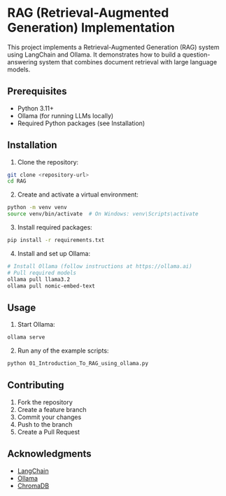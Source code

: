# RAG (Retrieval-Augmented Generation) Implementation

This project implements a Retrieval-Augmented Generation (RAG) system using LangChain and Ollama. It demonstrates how to build a question-answering system that combines document retrieval with large language models.

## Prerequisites

- Python 3.11+
- Ollama (for running LLMs locally)
- Required Python packages (see Installation)

## Installation

1. Clone the repository:
```bash
git clone <repository-url>
cd RAG
```

2. Create and activate a virtual environment:
```bash
python -m venv venv
source venv/bin/activate  # On Windows: venv\Scripts\activate
```

3. Install required packages:
```bash
pip install -r requirements.txt
```

4. Install and set up Ollama:
```bash
# Install Ollama (follow instructions at https://ollama.ai)
# Pull required models
ollama pull llama3.2
ollama pull nomic-embed-text
```

## Usage

1. Start Ollama:
```bash
ollama serve
```

2. Run any of the example scripts:
```bash
python 01_Introduction_To_RAG_using_ollama.py
```

## Contributing

1. Fork the repository
2. Create a feature branch
3. Commit your changes
4. Push to the branch
5. Create a Pull Request

## Acknowledgments

- [LangChain](https://www.langchain.com/)
- [Ollama](https://ollama.ai/)
- [ChromaDB](https://www.trychroma.com/) 